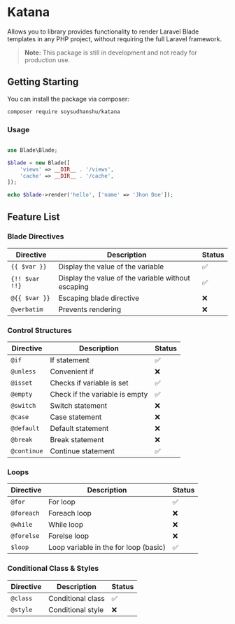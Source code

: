 # Katana

Allows you to library provides functionality to render Laravel Blade templates in any PHP project, without requiring the full Laravel framework.

> **Note:** This package is still in development and not ready for production use.

## Getting Starting

You can install the package via composer:

```bash
composer require soysudhanshu/katana
```

### Usage

```php

use Blade\Blade;

$blade = new Blade([
    'views' => __DIR__ . '/views',
    'cache' => __DIR__ . '/cache',
]);

echo $blade->render('hello', ['name' => 'Jhon Doe']);
```

## Feature List
### Blade Directives
| Directive | Description | Status
| --- | --- | --- |
|  `{{ $var }}` | Display the value of the variable | ✅ |
| `{!! $var !!}` | Display the value of the variable without escaping | ✅ |
| `@{{ $var }}` | Escaping blade directive | ❌ |
| `@verbatim` | Prevents rendering | ❌ |


### Control Structures
| Directive | Description | Status
| --- | --- | --- |
| `@if` | If statement | ✅ |
| `@unless` | Convenient if | ❌ |
| `@isset` | Checks if variable is set | ✅ |
| `@empty` | Check if the variable is empty | ✅ |
| `@switch` | Switch statement | ❌ |
| `@case` | Case statement | ❌ |
| `@default` | Default statement | ❌ |
| `@break` | Break statement | ❌ |
| `@continue` | Continue statement | ✅ |

### Loops
| Directive | Description | Status
| --- | --- | --- |
| `@for` | For loop | ✅ |
| `@foreach` | Foreach loop | ❌ |
| `@while` | While loop | ❌ |
| `@forelse` | Forelse loop | ❌ |
| `$loop` | Loop variable in the for loop (basic) | ✅ |

### Conditional Class & Styles
| Directive | Description | Status
| --- | --- | --- |
| `@class` | Conditional class | ✅ |
| `@style` | Conditional style | ❌ |
